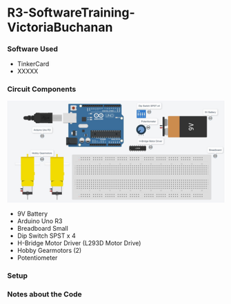 # R3-SoftwareTraining-VictoriaBuchanan

### Software Used

* TinkerCard
* XXXXX

### Circuit Components

![Components](/photos/Components.jpg)

* 9V Battery
* Arduino Uno R3
* Breadboard Small
* Dip Switch SPST x 4
* H-Bridge Motor Driver (L293D Motor Drive)
* Hobby Gearmotors (2)
* Potentiometer

### Setup


### Notes about the Code
